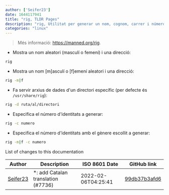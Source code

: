 ```yaml
---
author: ['Seifer23']
date: 1644117941
title: "rig, TLDR Pages"
description: "rig, Utilitat per generar un nom, cognom, carrer i número, en conjunt d'una ubicació geogràfica consistent (un conjunt vàlid de ciutat, estat i codi postal)."
categories: "linux"
---
```

> Més informació: <https://manned.org/rig>.

- Mostra un nom aleatori (masculí o femení) i una direcció:

```bash
rig
```

- Mostra un nom [m]asculí o [f]emení aleatori i una direcció:

```bash
rig -m|f
```

- Fa servir arxius de dades d'un directori específic (per defecte és `/usr/share/rig`):

```bash
rig -d ruta/al/directori
```

- Especifica el número d'identitats a generar:

```bash
rig -c numero
```

- Especifica el número d'identitats amb el gènere escollit a generar:

```bash
rig -m|f -c numero
```
List of changes to this documentation


Author | Description | ISO 8601 Date | GitHub link
------|-----|-----|-----
[Seifer23](mailto:48915360+Seifer23@users.noreply.github.com) | *: add Catalan translation (#7736) | 2022-02-06T04:25:41 | [99db37b3afd6](https://github.com/tldr-pages/tldr/commit/99db37b3afd6dba836a6d94e4688601fdb3bac98)

